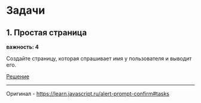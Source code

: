 # Задачи

## 1. Простая страница

**важность: 4**

Создайте страницу, которая спрашивает имя у пользователя и выводит его.

[Решение]()

------

Оригинал - <https://learn.javascript.ru/alert-prompt-confirm#tasks>
